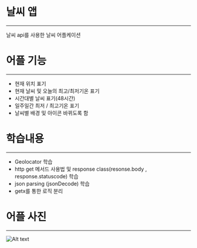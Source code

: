 # 날씨 앱
---------------------------
날씨 api를 사용한 날씨 어플케이션

# 어플 기능
-----------------------------
- 현재 위치 표기
- 현재 날씨 및 오늘의 최고/최저기온 표기
- 시간대별 날씨 표기(48시간)
- 일주일간 최저 / 최고기온 표기
- 날씨별 배경 및 아이콘 바뀌도록 함

# 학습내용
-------------------------
- Geolocator 학습
- http get 메서드 사용법 및 response class(resonse.body , response.statuscode) 학습
- json parsing (jsonDecode) 학습    
- getx를 통한 로직 분리

# 어플 사진
----------------------------
![Alt text](C:\Users\mihyun\Desktop\1.png)

